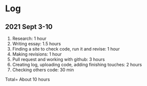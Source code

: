 <!DOCTYPE html>
<html lang="en">
  <head>
    
  </head>
  <body>
    <h1>Log</h1>
    <h2>2021 Sept 3-10</h2>
    <ol>
    <li>Research: 1 hour</li>
    <li>Writing essay: 1.5 hours</li>
    <li>Finding a site to check code, run it and revise: 1 hour</li>
    <li>Making revisions: 1 hour</li>
    <li>Pull request and working with github: 3 hours </li>
    <li>Creating log, uploading code, adding finishing touches: 2 hours</li>
    <li>Checking others code: 30 min</li>
    </ol>
     <p> Total= About 10 hours </p>
  </body>
</html>
